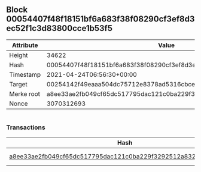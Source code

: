 ## Block 00054407f48f18151bf6a683f38f08290cf3ef8d3ec52f1c3d83800cce1b53f5

Attribute | Value
--- | ---
Height | 34622
Hash | 00054407f48f18151bf6a683f38f08290cf3ef8d3ec52f1c3d83800cce1b53f5
Timestamp | 2021-04-24T06:56:30+00:00
Target | 00254142f49eaaa504dc75712e8378ad5316cbcead634704b3734b6271167cc4
Merke root | a8ee33ae2fb049cf65dc517795dac121c0ba229f3292512a8327fa3ab70e3fe4
Nonce | 3070312693

```

```

### Transactions

Hash | Amount
--- | ---
[a8ee33ae2fb049cf65dc517795dac121c0ba229f3292512a8327fa3ab70e3fe4](a8ee33ae2fb049cf65dc517795dac121c0ba229f3292512a8327fa3ab70e3fe4.md) | 10.00000000 SKEPTI 
